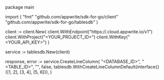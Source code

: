 package main

import (
    "fmt"
    "github.com/appwrite/sdk-for-go/client"
    "github.com/appwrite/sdk-for-go/tablesdb"
)

client := client.New(
    client.WithEndpoint("https://<REGION>.cloud.appwrite.io/v1")
    client.WithProject("<YOUR_PROJECT_ID>")
    client.WithKey("<YOUR_API_KEY>")
)

service := tablesdb.New(client)

response, error := service.CreateLineColumn(
    "<DATABASE_ID>",
    "<TABLE_ID>",
    "",
    false,
    tablesdb.WithCreateLineColumnDefault(interface{}{[1, 2], [3, 4], [5, 6]}),
)
